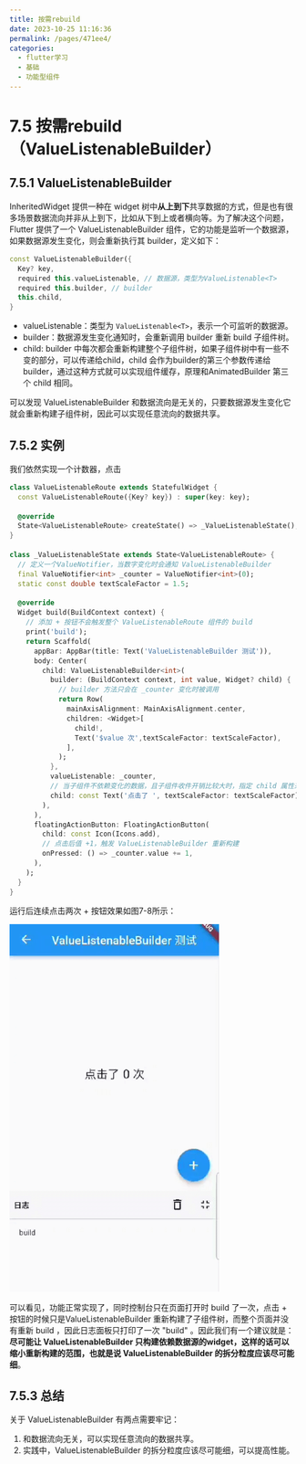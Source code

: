 ```yaml
---
title: 按需rebuild
date: 2023-10-25 11:16:36
permalink: /pages/471ee4/
categories:
  - flutter学习
  - 基础
  - 功能型组件
---
```

# 7.5 按需rebuild（ValueListenableBuilder）

## 7.5.1 ValueListenableBuilder

InheritedWidget 提供一种在 widget 树中**从上到下**共享数据的方式，但是也有很多场景数据流向并非从上到下，比如从下到上或者横向等。为了解决这个问题，Flutter 提供了一个 ValueListenableBuilder 组件，它的功能是监听一个数据源，如果数据源发生变化，则会重新执行其 builder，定义如下：

```dart
const ValueListenableBuilder({
  Key? key,
  required this.valueListenable, // 数据源，类型为ValueListenable<T>
  required this.builder, // builder
  this.child,
}
```

- valueListenable：类型为 `ValueListenable<T>`，表示一个可监听的数据源。
- builder：数据源发生变化通知时，会重新调用 builder 重新 build 子组件树。
- child: builder 中每次都会重新构建整个子组件树，如果子组件树中有一些不变的部分，可以传递给child，child 会作为builder的第三个参数传递给 builder，通过这种方式就可以实现组件缓存，原理和AnimatedBuilder 第三个 child 相同。

可以发现 ValueListenableBuilder 和数据流向是无关的，只要数据源发生变化它就会重新构建子组件树，因此可以实现任意流向的数据共享。

## 7.5.2 实例

我们依然实现一个计数器，点击

```dart
class ValueListenableRoute extends StatefulWidget {
  const ValueListenableRoute({Key? key}) : super(key: key);

  @override
  State<ValueListenableRoute> createState() => _ValueListenableState();
}

class _ValueListenableState extends State<ValueListenableRoute> {
  // 定义一个ValueNotifier，当数字变化时会通知 ValueListenableBuilder
  final ValueNotifier<int> _counter = ValueNotifier<int>(0);
  static const double textScaleFactor = 1.5;

  @override
  Widget build(BuildContext context) {
    // 添加 + 按钮不会触发整个 ValueListenableRoute 组件的 build
    print('build');
    return Scaffold(
      appBar: AppBar(title: Text('ValueListenableBuilder 测试')),
      body: Center(
        child: ValueListenableBuilder<int>(
          builder: (BuildContext context, int value, Widget? child) {
            // builder 方法只会在 _counter 变化时被调用
            return Row(
              mainAxisAlignment: MainAxisAlignment.center,
              children: <Widget>[
                child!,
                Text('$value 次',textScaleFactor: textScaleFactor),
              ],
            );
          },
          valueListenable: _counter,
          // 当子组件不依赖变化的数据，且子组件收件开销比较大时，指定 child 属性来缓存子组件非常有用
          child: const Text('点击了 ', textScaleFactor: textScaleFactor),
        ),
      ),
      floatingActionButton: FloatingActionButton(
        child: const Icon(Icons.add),
        // 点击后值 +1，触发 ValueListenableBuilder 重新构建
        onPressed: () => _counter.value += 1,
      ),
    );
  }
}
```

运行后连续点击两次 + 按钮效果如图7-8所示：

![图7-8](../imgs/7-8.gif)

可以看见，功能正常实现了，同时控制台只在页面打开时 build 了一次，点击 + 按钮的时候只是ValueListenableBuilder 重新构建了子组件树，而整个页面并没有重新 build ，因此日志面板只打印了一次 "build" 。因此我们有一个建议就是：**尽可能让 ValueListenableBuilder 只构建依赖数据源的widget，这样的话可以缩小重新构建的范围，也就是说 ValueListenableBuilder 的拆分粒度应该尽可能细**。

## 7.5.3 总结

关于 ValueListenableBuilder 有两点需要牢记：

1. 和数据流向无关，可以实现任意流向的数据共享。
2. 实践中，ValueListenableBuilder 的拆分粒度应该尽可能细，可以提高性能。


